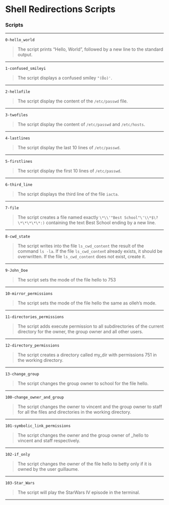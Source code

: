 # Shell Redirections Scripts
### Scripts
---
`0-hello_world`
> The script prints “Hello, World”, followed by a new line to the standard output.
---
`1-confused_smileyi`
> The script displays a confused smiley `"(Ôo)'`.
---
`2-hellofile`
> The script display the content of the `/etc/passwd` file.
---
`3-twofiles`
> The script display the content of `/etc/passwd` and `/etc/hosts`.
---
`4-lastlines`
> The script display the last 10 lines of `/etc/passwd`.
---
`5-firstlines`
> The script display the first 10 lines of `/etc/passwd`.
---
`6-third_line`
> The script displays the third line of the file `iacta`.
---
`7-file`
> The script creates a file named exactly `\*\\'"Best School"\'\\*$\?\*\*\*\*\*:)` containing the text Best School ending by a new line.
---
`8-cwd_state`
> The script writes into the file `ls_cwd_content` the result of the command `ls -la`. If the file `ls_cwd_conten`t already exists, it should be overwritten. If the file `ls_cwd_content` does not exist, create it.
---
`9-John_Doe`
> The script sets the mode of the file hello to 753
---
`10-mirror_permissions`
> The script sets the mode of the file hello the same as olleh’s mode.
---
`11-directories_permissions`
> The script adds execute permission to all subdirectories of the current directory for the owner, the group owner and all other users.
---
`12-directory_permissions`
> The script creates a directory called my_dir with permissions 751 in the working directory.
---
`13-change_group`
> The script changes the group owner to school for the file hello.
---
`100-change_owner_and_group`
> The script changes the owner to vincent and the group owner to staff for all the files and directories in the working directory.
---
`101-symbolic_link_permissions`
> The script changes the owner and the group owner of _hello to vincent and staff respectively.
---
`102-if_only`
> The script changes the owner of the file hello to betty only if it is owned by the user guillaume.
---
`103-Star_Wars`
> The script will play the StarWars IV episode in the terminal.
---
